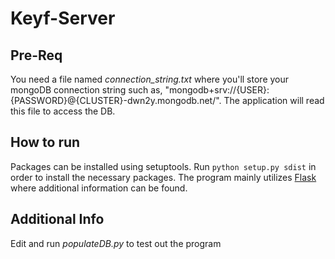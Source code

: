 # Keyf-Server
## Pre-Req
You need a file named *connection_string.txt* where you'll store your mongoDB connection string such as,
"mongodb+srv://{USER}:{PASSWORD}@{CLUSTER}-dwn2y.mongodb.net/".
The application will read this file to access the DB.

## How to run
Packages can be installed using setuptools.
Run ```python setup.py sdist``` in order to install the necessary packages.
The program mainly utilizes [Flask](https://flask-restful.readthedocs.io/en/latest/) where additional information can be found.

## Additional Info
Edit and run *populateDB.py* to test out the program
